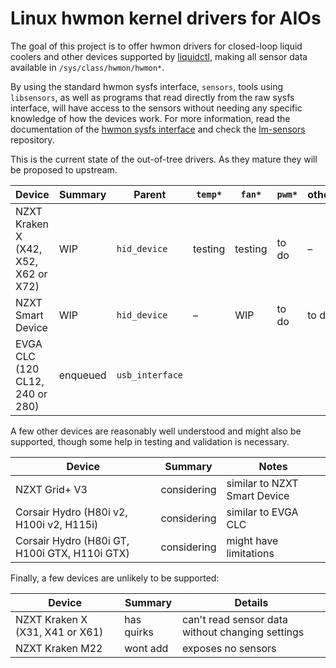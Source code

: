 #  Linux hwmon kernel drivers for AIOs

The goal of this project is to offer hwmon drivers for closed-loop liquid
coolers and other devices supported by [liquidctl], making all sensor data
available in `/sys/class/hwmon/hwmon*`.

By using the standard hwmon sysfs interface, `sensors`, tools using
`libsensors`, as well as programs that read directly from the raw sysfs
interface, will have access to the sensors without needing any specific
knowledge of how the devices work.  For more information, read the
documentation of the [hwmon sysfs interface] and check the [lm-sensors]
repository.

This is the current state of the out-of-tree drivers.  As they mature they will
be proposed to upstream.

| Device | Summary | Parent | `temp*` | `fan*` | `pwm*` | other |
| --- | --- | --- | --- | --- | --- | --- |
| NZXT Kraken X (X42, X52, X62 or X72) | WIP | `hid_device` | testing | testing | to do | – |
| NZXT Smart Device | WIP | `hid_device` | – | WIP | to do | to do |
| EVGA CLC (120 CL12, 240 or 280) | enqueued | `usb_interface` |||||

A few other devices are reasonably well understood and might also be supported,
though some help in testing and validation is necessary.

| Device | Summary | Notes |
| --- | --- | --- |
| NZXT Grid+ V3 | considering | similar to NZXT Smart Device |
| Corsair Hydro (H80i v2, H100i v2, H115i) | considering | similar to EVGA CLC |
| Corsair Hydro (H80i GT, H100i GTX, H110i GTX) | considering | might have limitations |

Finally, a few devices are unlikely to be supported:

| Device | Summary | Details |
| --- | --- | --- |
| NZXT Kraken X (X31, X41 or X61) | has quirks | can't read sensor data without changing settings |
| NZXT Kraken M22 | wont add | exposes no sensors |

[liquidctl]: https://github.com/jonasmalacofilho/liquidctl
[hwmon sysfs interface]: https://www.kernel.org/doc/Documentation/hwmon/sysfs-interface
[lm-sensors]: https://github.com/lm-sensors/lm-sensors

